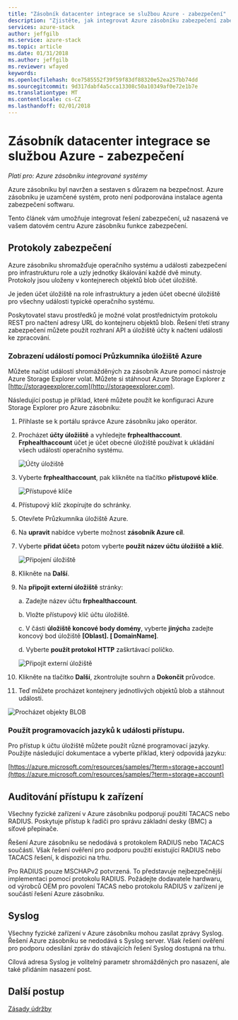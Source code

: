 ```yaml
---
title: "Zásobník datacenter integrace se službou Azure - zabezpečení"
description: "Zjistěte, jak integrovat Azure zásobníku zabezpečení zabezpečení vašeho datového centra"
services: azure-stack
author: jeffgilb
ms.service: azure-stack
ms.topic: article
ms.date: 01/31/2018
ms.author: jeffgilb
ms.reviewer: wfayed
keywords: 
ms.openlocfilehash: 0ce7585552f39f59f83df88320e52ea257bb74dd
ms.sourcegitcommit: 9d317dabf4a5cca13308c50a10349af0e72e1b7e
ms.translationtype: MT
ms.contentlocale: cs-CZ
ms.lasthandoff: 02/01/2018
---
```

# <a name="azure-stack-datacenter-integration---security"></a>Zásobník datacenter integrace se službou Azure - zabezpečení

*Platí pro: Azure zásobníku integrované systémy*

Azure zásobníku byl navržen a sestaven s důrazem na bezpečnost. Azure zásobníku je uzamčené systém, proto není podporována instalace agenta zabezpečení softwaru.

Tento článek vám umožňuje integrovat řešení zabezpečení, už nasazená ve vašem datovém centru Azure zásobníku funkce zabezpečení.

## <a name="security-logs"></a>Protokoly zabezpečení

Azure zásobníku shromažďuje operačního systému a události zabezpečení pro infrastrukturu role a uzly jednotky škálování každé dvě minuty. Protokoly jsou uloženy v kontejnerech objektů blob účet úložiště.

Je jeden účet úložiště na role infrastruktury a jeden účet obecné úložiště pro všechny události typické operačního systému.

Poskytovatel stavu prostředků je možné volat prostřednictvím protokolu REST pro načtení adresy URL do kontejneru objektů blob. Řešení třetí strany zabezpečení můžete použít rozhraní API a úložiště účty k načtení události ke zpracování.

### <a name="use-azure-storage-explorer-to-view-events"></a>Zobrazení událostí pomocí Průzkumníka úložiště Azure

Můžete načíst událostí shromážděných za zásobník Azure pomocí nástroje Azure Storage Explorer volat. Můžete si stáhnout Azure Storage Explorer z [http://storageexplorer.com](http://storageexplorer.com).

Následující postup je příklad, které můžete použít ke konfiguraci Azure Storage Explorer pro Azure zásobníku:

1. Přihlaste se k portálu správce Azure zásobníku jako operátor.
2. Procházet **účty úložiště** a vyhledejte **frphealthaccount**. **Frphealthaccount** účet je účet obecné úložiště používat k ukládání všech událostí operačního systému.

   ![Účty úložiště](media/azure-stack-integrate-security/storage-accounts.png)

3. Vyberte **frphealthaccount**, pak klikněte na tlačítko **přístupové klíče**.

   ![Přístupové klíče](media/azure-stack-integrate-security/access-keys.png)

4. Přístupový klíč zkopírujte do schránky.
5. Otevřete Průzkumníka úložiště Azure.
6. Na **upravit** nabídce vyberte možnost **zásobník Azure cíl**.
7. Vyberte **přidat účet**a potom vyberte **použít název účtu úložiště a klíč**.

   ![Připojení úložiště](media/azure-stack-integrate-security/connect-storage.png)

8. Klikněte na **Další**.
9. Na **připojit externí úložiště** stránky:

   a. Zadejte název účtu **frphealthaccount**.

   b. Vložte přístupový klíč účtu úložiště.

   c. V části **úložiště koncové body domény**, vyberte **jiných**a zadejte koncový bod úložiště **[Oblast]. [ DomainName]**.

   d. Vyberte **použít protokol HTTP** zaškrtávací políčko.

   ![Připojit externí úložiště](media/azure-stack-integrate-security/attach-storage.png)

10. Klikněte na tlačítko **Další**, zkontrolujte souhrn a **Dokončit** průvodce.
11. Teď můžete procházet kontejnery jednotlivých objektů blob a stáhnout události.

   ![Procházet objekty BLOB](media/azure-stack-integrate-security/browse-blob.png)

### <a name="use-programming-languages-to-access-events"></a>Použít programovacích jazyků k události přístupu.

Pro přístup k účtu úložiště můžete použít různé programovací jazyky. Použijte následující dokumentace a vyberte příklad, který odpovídá jazyku:

[https://azure.microsoft.com/resources/samples/?term=storage+account](https://azure.microsoft.com/resources/samples/?term=storage+account)

## <a name="device-access-auditing"></a>Auditování přístupu k zařízení

Všechny fyzické zařízení v Azure zásobníku podporují použití TACACS nebo RADIUS. Poskytuje přístup k řadiči pro správu základní desky (BMC) a síťové přepínače.

Řešení Azure zásobníku se nedodává s protokolem RADIUS nebo TACACS součástí. Však řešení ověření pro podporu použití existující RADIUS nebo TACACS řešení, k dispozici na trhu.

Pro RADIUS pouze MSCHAPv2 potvrzená. To představuje nejbezpečnější implementaci pomocí protokolu RADIUS.
Požádejte dodavatele hardwaru, od výrobců OEM pro povolení TACAS nebo protokolu RADIUS v zařízení je součástí řešení Azure zásobníku.

## <a name="syslog"></a>Syslog

Všechny fyzické zařízení v Azure zásobníku mohou zasílat zprávy Syslog. Řešení Azure zásobníku se nedodává s Syslog server. Však řešení ověření pro podporu odesílání zpráv do stávajících řešení Syslog dostupná na trhu.

Cílová adresa Syslog je volitelný parametr shromážděných pro nasazení, ale také přidáním nasazení post.

## <a name="next-steps"></a>Další postup

[Zásady údržby](azure-stack-servicing-policy.md)
